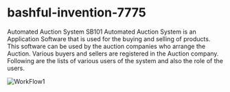 # bashful-invention-7775
Automated Auction System SB101
Automated Auction System is an Application Software that is used for the buying and selling of products. This software can be used by the 
auction companies who arrange the Auction. Various buyers and sellers are registered in the Auction company. Following are the lists of 
various users of the system and also the role of the users.

![WorkFlow1](https://user-images.githubusercontent.com/105914625/204465175-68a045f0-3d6b-4755-b340-78711fd84b16.png)
